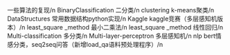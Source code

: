 一些算法的复现/n
BinaryClassification 二分类/n
clustering k-means聚类/n
DataStructures 常用数据结构python实现/n
Kaggle kaggle竞赛（多层感知机版本）/n
least_square _method 最小二乘法/n
least_square _method 线性回归/n
Multi-classification 多分类/n
Multi-layer-perceptron 多层感知机/n
nlp bert情感分类，seq2seq问答（新增load_qa语料预处理程序）/n
